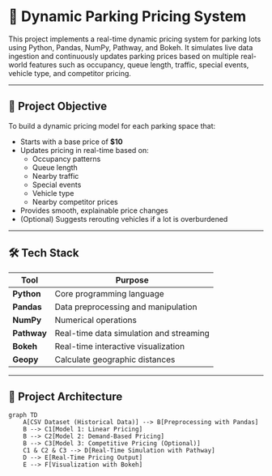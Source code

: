 # 🚗 Dynamic Parking Pricing System

This project implements a real-time dynamic pricing system for parking lots using Python, Pandas, NumPy, Pathway, and Bokeh. It simulates live data ingestion and continuously updates parking prices based on multiple real-world features such as occupancy, queue length, traffic, special events, vehicle type, and competitor pricing.

---

## 📌 Project Objective

To build a dynamic pricing model for each parking space that:

- Starts with a base price of **$10**
- Updates pricing in real-time based on:
  - Occupancy patterns
  - Queue length
  - Nearby traffic
  - Special events
  - Vehicle type
  - Nearby competitor prices
- Provides smooth, explainable price changes
- (Optional) Suggests rerouting vehicles if a lot is overburdened

---

## 🛠️ Tech Stack

| Tool       | Purpose                            |
|------------|-------------------------------------|
| **Python** | Core programming language           |
| **Pandas** | Data preprocessing and manipulation |
| **NumPy**  | Numerical operations                |
| **Pathway**| Real-time data simulation and streaming |
| **Bokeh**  | Real-time interactive visualization |
| **Geopy**  | Calculate geographic distances      |

---

## 🧠 Project Architecture

```mermaid
graph TD
    A[CSV Dataset (Historical Data)] --> B[Preprocessing with Pandas]
    B --> C1[Model 1: Linear Pricing]
    B --> C2[Model 2: Demand-Based Pricing]
    B --> C3[Model 3: Competitive Pricing (Optional)]
    C1 & C2 & C3 --> D[Real-Time Simulation with Pathway]
    D --> E[Real-Time Pricing Output]
    E --> F[Visualization with Bokeh]

